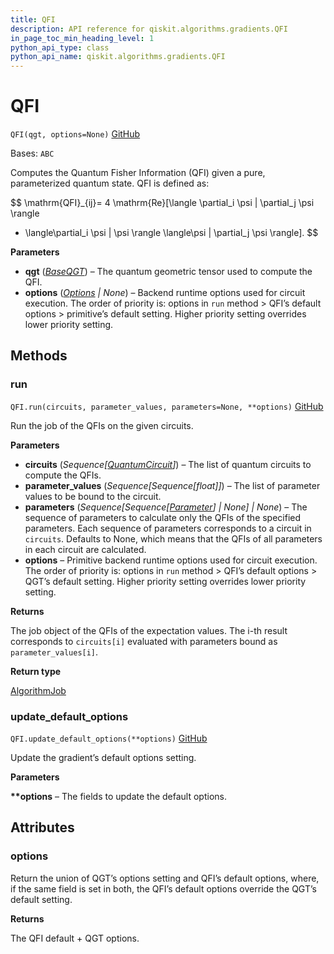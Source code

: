 ```yaml
---
title: QFI
description: API reference for qiskit.algorithms.gradients.QFI
in_page_toc_min_heading_level: 1
python_api_type: class
python_api_name: qiskit.algorithms.gradients.QFI
---
```


# QFI

<span id="qiskit.algorithms.gradients.QFI" />

`QFI(qgt, options=None)` [GitHub](https://github.com/qiskit/qiskit/tree/stable/0.24/qiskit/algorithms/gradients/qfi.py "view source code")

Bases: `ABC`

Computes the Quantum Fisher Information (QFI) given a pure, parameterized quantum state. QFI is defined as:

$$
\mathrm{QFI}_{ij}= 4 \mathrm{Re}[\langle \partial_i \psi | \partial_j \psi \rangle
- \langle\partial_i \psi | \psi \rangle \langle\psi | \partial_j \psi \rangle].
$$

**Parameters**

*   **qgt** ([*BaseQGT*](qiskit.algorithms.gradients.BaseQGT "qiskit.algorithms.gradients.BaseQGT")) – The quantum geometric tensor used to compute the QFI.
*   **options** ([*Options*](qiskit.providers.Options "qiskit.providers.Options") *| None*) – Backend runtime options used for circuit execution. The order of priority is: options in `run` method > QFI’s default options > primitive’s default setting. Higher priority setting overrides lower priority setting.

## Methods

<span id="qiskit-algorithms-gradients-qfi-run" />

### run

<span id="qiskit.algorithms.gradients.QFI.run" />

`QFI.run(circuits, parameter_values, parameters=None, **options)` [GitHub](https://github.com/qiskit/qiskit/tree/stable/0.24/qiskit/algorithms/gradients/qfi.py "view source code")

Run the job of the QFIs on the given circuits.

**Parameters**

*   **circuits** (*Sequence\[*[*QuantumCircuit*](qiskit.circuit.QuantumCircuit "qiskit.circuit.QuantumCircuit")*]*) – The list of quantum circuits to compute the QFIs.
*   **parameter\_values** (*Sequence\[Sequence\[float]]*) – The list of parameter values to be bound to the circuit.
*   **parameters** (*Sequence\[Sequence\[*[*Parameter*](qiskit.circuit.Parameter "qiskit.circuit.Parameter")*] | None] | None*) – The sequence of parameters to calculate only the QFIs of the specified parameters. Each sequence of parameters corresponds to a circuit in `circuits`. Defaults to None, which means that the QFIs of all parameters in each circuit are calculated.
*   **options** – Primitive backend runtime options used for circuit execution. The order of priority is: options in `run` method > QFI’s default options > QGT’s default setting. Higher priority setting overrides lower priority setting.

**Returns**

The job object of the QFIs of the expectation values. The i-th result corresponds to `circuits[i]` evaluated with parameters bound as `parameter_values[i]`.

**Return type**

[AlgorithmJob](qiskit.algorithms.AlgorithmJob "qiskit.algorithms.AlgorithmJob")

<span id="qiskit-algorithms-gradients-qfi-update-default-options" />

### update\_default\_options

<span id="qiskit.algorithms.gradients.QFI.update_default_options" />

`QFI.update_default_options(**options)` [GitHub](https://github.com/qiskit/qiskit/tree/stable/0.24/qiskit/algorithms/gradients/qfi.py "view source code")

Update the gradient’s default options setting.

**Parameters**

**\*\*options** – The fields to update the default options.

## Attributes

<span id="qiskit.algorithms.gradients.QFI.options" />

### options

Return the union of QGT’s options setting and QFI’s default options, where, if the same field is set in both, the QFI’s default options override the QGT’s default setting.

**Returns**

The QFI default + QGT options.

